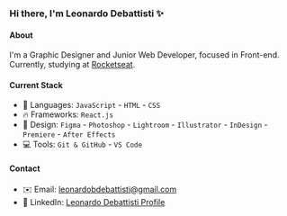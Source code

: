 ### Hi there, I'm Leonardo Debattisti ✨

#### About
I'm a Graphic Designer and Junior Web Developer, focused in Front-end. Currently, studying at [Rocketseat](https://rocketseat.com.br/).

#### Current Stack
- 🧬 Languages: `JavaScript` - `HTML` - `CSS`
- 🔥 Frameworks: `React.js`
- 🎨 Design: `Figma` - `Photoshop` - `Lightroom` - `Illustrator` - `InDesign` - `Premiere` - `After Effects`
- 💻 Tools: `Git & GitHub` - `VS Code`

#### Contact
- ✉️ Email: leonardobdebattisti@gmail.com
- 🤝 LinkedIn: [Leonardo Debattisti Profile](https://www.linkedin.com/in/leonardo-debattisti-015150262/)
